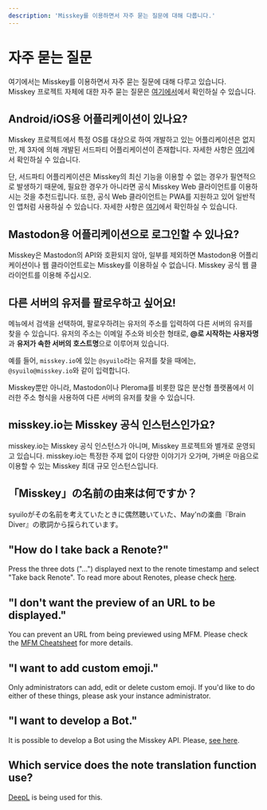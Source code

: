 ```yaml
---
description: 'Misskey를 이용하면서 자주 묻는 질문에 대해 다룹니다.'
---
```


# 자주 묻는 질문
여기에서는 Misskey를 이용하면서 자주 묻는 질문에 대해 다루고 있습니다. <br>
Misskey 프로젝트 자체에 대한 자주 묻는 질문은 [여기에서](./misskey)에서 확인하실 수 있습니다.

## Android/iOS용 어플리케이션이 있나요?
Misskey 프로젝트에서 특정 OS를 대상으로 하여 개발하고 있는 어플리케이션은 없지만, 제 3자에 의해 개발된 서드파티 어플리케이션이 존재합니다. 자세한 사항은 [여기](./apps)에서 확인하실 수 있습니다.

단, 서드파티 어플리케이션은 Misskey의 최신 기능을 이용할 수 없는 경우가 필연적으로 발생하기 때문에, 필요한 경우가 아니라면 공식 Misskey Web 클라이언트를 이용하시는 것을 추천드립니다. 또한, 공식 Web 클라이언트는 PWA를 지원하고 있어 일반적인 앱처럼 사용하실 수 있습니다. 자세한 사항은 [여기](./todo)에서 확인하실 수 있습니다.

## Mastodon용 어플리케이션으로 로그인할 수 있나요?
Misskey은 Mastodon의 API와 호환되지 않아, 일부를 제외하면 Mastodon용 어플리케이션이나 웹 클라이언트로는 Misskey를 이용하실 수 없습니다.
Misskey 공식 웹 클라이언트를 이용해 주십시오.

## 다른 서버의 유저를 팔로우하고 싶어요!
메뉴에서 검색을 선택하여, 팔로우하려는 유저의 주소를 입력하여 다른 서버의 유저를 찾을 수 있습니다. 유저의 주소는 이메일 주소와 비슷한 형태로, **@로 시작하는 사용자명**과 **유저가 속한 서버의 호스트명**으로 이루어져 있습니다.

예를 들어, `misskey.io`에 있는 `@syuilo`라는 유저를 찾을 때에는, `@syuilo@misskey.io`와 같이 입력합니다.

Misskey뿐만 아니라, Mastodon이나 Pleroma를 비롯한 많은 분산형 플랫폼에서 이러한 주소 형식을 사용하여 다른 서버의 유저를 찾을 수 있습니다.

## misskey.io는 Misskey 공식 인스턴스인가요?
misskey.io는 Misskey 공식 인스턴스가 아니며, Misskey 프로젝트와 별개로 운영되고 있습니다. misskey.io는 특정한 주제 없이 다양한 이야기가 오가며, 가벼운 마음으로 이용할 수 있는 Misskey 최대 규모 인스턴스입니다.

## 「Misskey」の名前の由来は何ですか？
syuiloがその名前を考えていたときに偶然聴いていた、May'nの楽曲『Brain Diver』の歌詞から採られています。

## "How do I take back a Renote?"
Press the three dots ("...") displayed next to the renote timestamp and select "Take back Renote". To read more about Renotes, please check [here](../features/note).

## "I don't want the preview of an URL to be displayed."
You can prevent an URL from being previewed using MFM. Please check the [MFM Cheatsheet](/mfm-cheat-sheet) for more details.

## "I want to add custom emoji."
Only administrators can add, edit or delete custom emoji. If you'd like to do either of these things, please ask your instance administrator.

## "I want to develop a Bot."
It is possible to develop a Bot using the Misskey API. Please, [see here](../advanced/develop-bot).

## Which service does the note translation function use?
[DeepL](https://www.deepl.com/) is being used for this.
